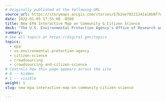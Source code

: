 ```yaml
---
# Originally published at the following URL
source_url: https://storymaps.arcgis.com/stories/57b2ee78221341a18b0f7ebe8017340d
date: 2022-01-05 17:55:00 -0500
title: New EPA Interactive Map on Community & Citizen Science
deck: "The U.S. Environmental Protection Agency's Office of Research and Development recently published an interactive StoryMap on community & citizen science highlighting the importance of citizen science and how EPA supports these efforts. The StoryMap serves as the Agency’s first-ever collection of EPA-led and EPA-funded citizen science activities organized by topic. Explore the map to learn about impactful citizen science work happening across the U.S. and how to get involved."
summary: 
# See all topics at https://digital.gov/topics
topics:
  - epa
  - us-environmental-protection-agency
  - citizen-science
  - crowdsourcing
  - crowdsourcing-and-citizen-science
# Controls how this page appears across the site
# 0 -- hidden
# 1 -- visible
weight: 1
slug: new-epa-interactive-map-on-community-citizen-science

---
```


